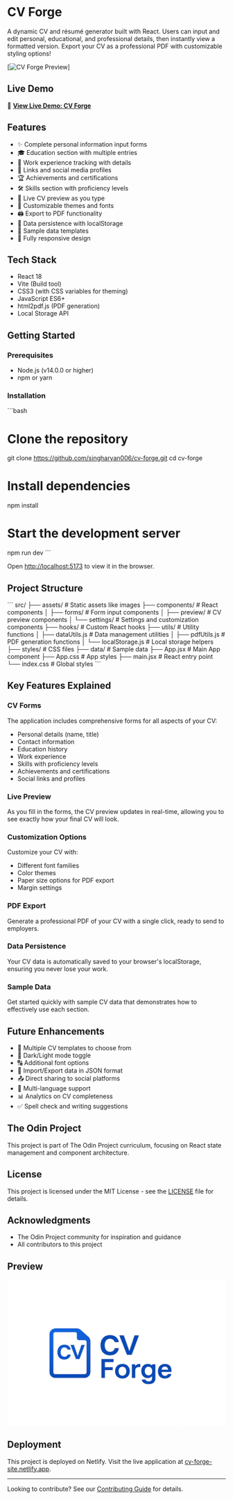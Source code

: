 # CV Forge

A dynamic CV and résumé generator built with React. Users can input and edit personal, educational, and professional details, then instantly view a formatted version. Export your CV as a professional PDF with customizable styling options!

[![CV Forge Preview](src/assets/preview.png.png)]

## Live Demo

🚀 [**View Live Demo: CV Forge**](https://cv-forge-site.netlify.app/)

## Features

- ✨ Complete personal information input forms
- 🎓 Education section with multiple entries
- 💼 Work experience tracking with details
- 🔗 Links and social media profiles
- 🏆 Achievements and certifications
- 🛠️ Skills section with proficiency levels
- 👀 Live CV preview as you type
- 🎨 Customizable themes and fonts
- 🖨️ Export to PDF functionality
- 💾 Data persistence with localStorage
- 🔄 Sample data templates
- 📱 Fully responsive design

## Tech Stack

- React 18
- Vite (Build tool)
- CSS3 (with CSS variables for theming)
- JavaScript ES6+
- html2pdf.js (PDF generation)
- Local Storage API

## Getting Started

### Prerequisites

- Node.js (v14.0.0 or higher)
- npm or yarn

### Installation

\`\`\`bash
# Clone the repository
git clone https://github.com/singharyan006/cv-forge.git
cd cv-forge

# Install dependencies
npm install

# Start the development server
npm run dev
\`\`\`

Open [http://localhost:5173](http://localhost:5173) to view it in the browser.

## Project Structure

\`\`\`
src/
├── assets/          # Static assets like images
├── components/      # React components
│   ├── forms/       # Form input components
│   ├── preview/     # CV preview components
│   └── settings/    # Settings and customization components
├── hooks/           # Custom React hooks
├── utils/           # Utility functions
│   ├── dataUtils.js # Data management utilities
│   ├── pdfUtils.js  # PDF generation functions
│   └── localStorage.js # Local storage helpers
├── styles/          # CSS files
├── data/            # Sample data
├── App.jsx          # Main App component
├── App.css          # App styles
├── main.jsx         # React entry point
└── index.css        # Global styles
\`\`\`

## Key Features Explained

### CV Forms

The application includes comprehensive forms for all aspects of your CV:
- Personal details (name, title)
- Contact information
- Education history
- Work experience
- Skills with proficiency levels
- Achievements and certifications
- Social links and profiles

### Live Preview

As you fill in the forms, the CV preview updates in real-time, allowing you to see exactly how your final CV will look.

### Customization Options

Customize your CV with:
- Different font families
- Color themes
- Paper size options for PDF export
- Margin settings

### PDF Export

Generate a professional PDF of your CV with a single click, ready to send to employers.

### Data Persistence

Your CV data is automatically saved to your browser's localStorage, ensuring you never lose your work.

### Sample Data

Get started quickly with sample CV data that demonstrates how to effectively use each section.

## Future Enhancements

- 📄 Multiple CV templates to choose from
- 🌙 Dark/Light mode toggle
- 🔠 Additional font options
- 🔄 Import/Export data in JSON format
- 📤 Direct sharing to social platforms
- 👥 Multi-language support
- 📊 Analytics on CV completeness
- ✅ Spell check and writing suggestions

## The Odin Project

This project is part of The Odin Project curriculum, focusing on React state management and component architecture.

## License

This project is licensed under the MIT License - see the [LICENSE](LICENSE) file for details.

## Acknowledgments

- The Odin Project community for inspiration and guidance
- All contributors to this project

## Preview

![CV Forge Preview](src/assets/CV-forge.png)

## Deployment

This project is deployed on Netlify. Visit the live application at [cv-forge-site.netlify.app](https://cv-forge-site.netlify.app/).

---

Looking to contribute? See our [Contributing Guide](CONTRIBUTING.md) for details.